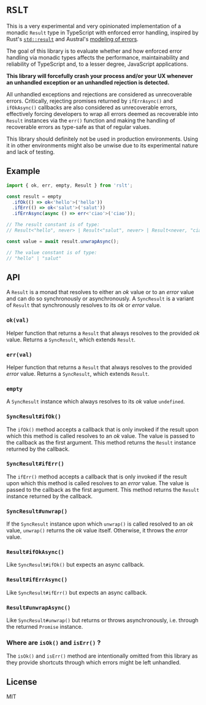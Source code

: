 
# `RSLT`

This is a very experimental and very opinionated implementation of a monadic
`Result` type in TypeScript with enforced error handling, inspired by Rust's
[`std::result`][1] and Austral's [modeling of errors][2].

The goal of this library is to evaluate whether and how enforced error handling
via monadic types affects the performance, maintainability and reliability of 
TypeScript and, to a lesser degree, JavaScript applications.

**This library will forcefully crash your process and/or your UX whenever an
unhandled exception or an unhandled rejection is detected.**

All unhandled exceptions and rejections are considered as unrecoverable errors.
Critically, rejecting promises returned by `ifErrAsync()` and `ifOkAsync()`
callbacks are also considered as unrecoverable errors, effectively forcing 
developers to wrap all errors deemed as recoverable into `Result` instances via
the `err()` function and making the handling of recoverable errors as type-safe
as that of regular values.

This library should definitely not be used in production environments. Using it
in other environments might also be unwise due to its experimental nature and
lack of testing.

## Example

```TypeScript
import { ok, err, empty, Result } from 'rslt';

const result = empty
  .ifOk(() => ok<'hello'>('hello'))
  .ifErr(() => ok<'salut'>('salut'))
  .ifErrAsync(async () => err<'ciao'>('ciao'));

// The result constant is of type:
// Result<"hello", never> | Result<"salut", never> | Result<never, "ciao">

const value = await result.unwrapAsync();

// The value constant is of type:
// "hello" | "salut"
```

## API

A `Result` is a monad that resolves to either an _ok_ value or to an _error_
value and can do so synchronously or asynchronously. A `SyncResult` is a
variant of `Result` that synchronously resolves to its _ok_ or _error_ value.

### `ok(val)`

Helper function that returns a `Result` that always resolves to the provided
_ok_ value. Returns a `SyncResult`, which extends `Result`.

### `err(val)`

Helper function that returns a `Result` that always resolves to the provided
_error_ value. Returns a `SyncResult`, which extends `Result`.

### `empty`

A `SyncResult` instance which always resolves to its _ok_ value `undefined`.

### `SyncResult#ifOk()`

The `ifOk()` method accepts a callback that is only invoked if the result upon
which this method is called resolves to an _ok_ value. The value is passed to
the callback as the first argument. This method returns the `Result` instance
returned by the callback.

### `SyncResult#ifErr()`

The `ifErr()` method accepts a callback that is only invoked if the result upon
which this method is called resolves to an _error_ value. The value is passed
to the callback as the first argument. This method returns the `Result`
instance returned by the callback.

### `SyncResult#unwrap()`

If the `SyncResult` instance upon which `unwrap()` is called resolved to an
_ok_ value, `unwrap()` returns the _ok_ value itself. Otherwise, it throws the
_error_ value.

### `Result#ifOkAsync()`

Like `SyncResult#ifOk()` but expects an async callback.

### `Result#ifErrAsync()`

Like `SyncResult#ifErr()` but expects an async callback.

### `Result#unwrapAsync()`

Like `SyncResult#unwrap()` but returns or throws asynchronously, i.e. through
the returned `Promise` instance.

### Where are `isOk()` and `isErr()` ?

The `isOk()` and `isErr()` method are intentionally omitted from this library
as they provide shortcuts through which errors might be left unhandled.

## License

MIT

[1]: https://doc.rust-lang.org/std/result/
[2]: https://austral-lang.org/spec/spec.html#rationale-errors

